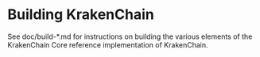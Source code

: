 Building KrakenChain
=============

See doc/build-*.md for instructions on building the various
elements of the KrakenChain Core reference implementation of KrakenChain.

